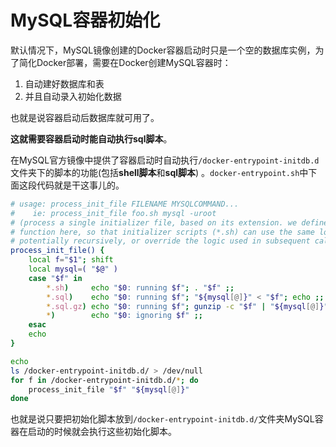 # MySQL容器初始化

默认情况下，MySQL镜像创建的Docker容器启动时只是一个空的数据库实例，为了简化Docker部署，需要在Docker创建MySQL容器时：

1. 自动建好数据库和表
2. 并且自动录入初始化数据

也就是说容器启动后数据库就可用了。

**这就需要容器启动时能自动执行sql脚本**。

在MySQL官方镜像中提供了容器启动时自动执行`/docker-entrypoint-initdb.d`文件夹下的脚本的功能(包括**shell脚本**和**sql脚本**) 。`docker-entrypoint.sh`中下面这段代码就是干这事儿的。

```bash
# usage: process_init_file FILENAME MYSQLCOMMAND...
#    ie: process_init_file foo.sh mysql -uroot
# (process a single initializer file, based on its extension. we define this
# function here, so that initializer scripts (*.sh) can use the same logic,
# potentially recursively, or override the logic used in subsequent calls)
process_init_file() {
    local f="$1"; shift
    local mysql=( "$@" )
    case "$f" in
        *.sh)     echo "$0: running $f"; . "$f" ;;
        *.sql)    echo "$0: running $f"; "${mysql[@]}" < "$f"; echo ;;
        *.sql.gz) echo "$0: running $f"; gunzip -c "$f" | "${mysql[@]}"; echo ;;
        *)        echo "$0: ignoring $f" ;;
    esac
    echo
}

echo
ls /docker-entrypoint-initdb.d/ > /dev/null
for f in /docker-entrypoint-initdb.d/*; do
    process_init_file "$f" "${mysql[@]}"
done
```

也就是说只要把初始化脚本放到`/docker-entrypoint-initdb.d/`文件夹MySQL容器在启动的时候就会执行这些初始化脚本。

